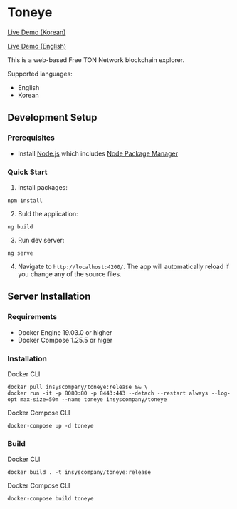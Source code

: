 # Toneye
[Live Demo (Korean)](http://toneye.app/)

[Live Demo (English)](http://en.toneye.app/)

This is a web-based Free TON Network blockchain explorer.

Supported languages:
- English
- Korean

## Development Setup

### Prerequisites

- Install [Node.js](https://nodejs.org/) which includes [Node Package Manager](https://www.npmjs.com/get-npm)

### Quick Start

1. Install packages:
```
npm install
```
2. Buld the application:
```
ng build
```
3. Run dev server:
```
ng serve
```
4. Navigate to `http://localhost:4200/`. The app will automatically reload if you change any of the source files.

## Server Installation

### Requirements

 - Docker Engine 19.03.0 or higher
 - Docker Compose 1.25.5 or higer

### Installation

Docker CLI
```
docker pull insyscompany/toneye:release && \
docker run -it -p 8080:80 -p 8443:443 --detach --restart always --log-opt max-size=50m --name toneye insyscompany/toneye
```

Docker Compose CLI
```
docker-compose up -d toneye
```

### Build

Docker CLI
```
docker build . -t insyscompany/toneye:release
```

Docker Compose CLI
```
docker-compose build toneye
```